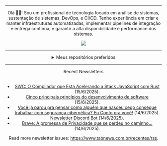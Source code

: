<div align="center">
<hr>
<p>Olá 👋🏾! Sou um profissional de tecnologia focado em análise de sistemas, sustentação de sistemas, DevOps, e CI/CD. Tenho experiência em criar e manter infraestruturas automatizadas, implementar pipelines de integração e entrega contínua, e garantir a alta disponibilidade e performance dos sistemas.</p>
  <img src="https://media.giphy.com/media/yAGIvCiwPJn5C/giphy.gif">
<hr>
  <details>
  <summary>Meus repositórios preferidos</summary>
  <br />
  Alguns dos meus melhores repositórios:
  <br />
<br />
  <ul><li><a href=https://github.com/commitgeist/aluratube target="_blank" rel="noopener noreferrer">commitgeist/aluratube</a> (<b>0</b> ✨ and <b>0</b> 🍴): Aluratube - Desenvolvido durante a imersão React da Alura no final de 2022</li><li><a href=https://github.com/commitgeist/nlw-ia target="_blank" rel="noopener noreferrer">commitgeist/nlw-ia</a> (<b>0</b> ✨ and <b>0</b> 🍴): Projeto desenvolvido durante a NLW IA - Usando a API da OPENAI</li><li><a href=https://github.com/commitgeist/nlw-journey-ia target="_blank" rel="noopener noreferrer">commitgeist/nlw-journey-ia</a> (<b>0</b> ✨ and <b>0</b> 🍴): NLW IA - Agent de viagens usando python + langchain + GPT</li>
<li>More coming soon :).</li>
</ul>
  </details>
  <hr/>
    <summary>Recent Newsletters</summary>
  <br />
  <ul>
    <li><a href=https://www.tabnews.com.br/kaioodutra/swc-o-compilador-que-esta-acelerando-a-stack-javascript-com-rust target="_blank" rel="noopener noreferrer">SWC: O Compilador que Está Acelerando a Stack JavaScript com Rust</a> (15/6/2025).</li><li><a href=https://www.tabnews.com.br/jaksonxavier/cinco-principais-principios-do-desenvolvimento-de-software target="_blank" rel="noopener noreferrer">Cinco principais princípios do desenvolvimento de software</a> (15/6/2025).</li><li><a href=https://www.tabnews.com.br/JuanMathewsRebelloSantos/voce-ja-parou-pra-pensar-como-alguem-que-nasceu-cego-consegue-trabalhar-com-seguranca-cibernetica-eu-conto-pra-voce target="_blank" rel="noopener noreferrer">Você já parou pra pensar como alguém que nasceu cego consegue trabalhar com segurança cibernética? Eu Conto pra você!</a> (14/6/2025).</li><li><a href=https://www.tabnews.com.br/audibert/newsletter-discord-bot target="_blank" rel="noopener noreferrer">Newsletter Discord Bot</a> (14/6/2025).</li><li><a href=https://www.tabnews.com.br/JeielMiranda/brave-a-promessa-de-privacidade-que-se-perdeu-no-caminho target="_blank" rel="noopener noreferrer">Brave: A promessa de Privacidade que se perdeu no caminho...</a> (14/6/2025).</li>
  </ul>
<p>Read more newsletter issues: <a href="https://www.tabnews.com.br/recentes/rss">https://www.tabnews.com.br/recentes/rss</a>.</p>
  </details>
